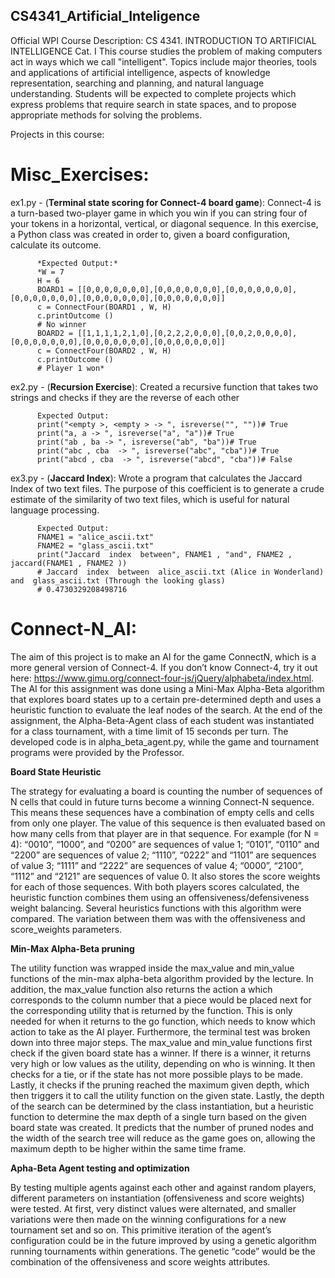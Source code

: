 ## CS4341_Artificial_Inteligence

Official WPI Course Description:
CS 4341. INTRODUCTION TO ARTIFICIAL INTELLIGENCE Cat. I This course studies the problem of making computers act in ways which we call "intelligent". Topics include major theories, tools and applications of artificial intelligence, aspects of knowledge representation, searching and planning, and natural language understanding. Students will be expected to complete projects which express problems that require search in state spaces, and to propose appropriate methods for solving the problems.

Projects in this course:
# Misc_Exercises:
ex1.py - (**Terminal state scoring for Connect-4 board game**): 
  Connect-4 is a turn-based two-player game in which you win if you can string four of your tokens in a horizontal, vertical, or diagonal sequence. In this exercise, a Python class was created in order to, given a board  configuration, calculate its outcome.
  
          *Expected Output:*
          *W = 7
          H = 6
          BOARD1 = [[0,0,0,0,0,0,0],[0,0,0,0,0,0,0],[0,0,0,0,0,0,0],[0,0,0,0,0,0,0],[0,0,0,0,0,0,0],[0,0,0,0,0,0,0]]
          c = ConnectFour(BOARD1 , W, H)
          c.printOutcome ()
          # No winner
          BOARD2 = [[1,1,1,1,2,1,0],[0,2,2,2,0,0,0],[0,0,2,0,0,0,0],[0,0,0,0,0,0,0],[0,0,0,0,0,0,0],[0,0,0,0,0,0,0]]
          c = ConnectFour(BOARD2 , W, H)
          c.printOutcome ()
          # Player 1 won*
ex2.py - (**Recursion Exercise**): Created a recursive function that takes two strings and checks if they are the reverse of each other
          
          Expected Output:
          print("<empty >, <empty > -> ", isreverse("", ""))# True
          print("a, a -> ", isreverse("a", "a"))# True
          print("ab , ba -> ", isreverse("ab", "ba"))# True
          print("abc , cba  -> ", isreverse("abc", "cba"))# True
          print("abcd , cba  -> ", isreverse("abcd", "cba"))# False
ex3.py - (**Jaccard Index**): Wrote a program that calculates the Jaccard Index of two text files. The purpose of this coefficient is to generate a crude estimate of the similarity of two text files, which is useful for natural language processing.
          
          Expected Output:
          FNAME1 = "alice_ascii.txt"
          FNAME2 = "glass_ascii.txt"
          print("Jaccard  index  between", FNAME1 , "and", FNAME2 , jaccard(FNAME1 , FNAME2 ))
          # Jaccard  index  between  alice_ascii.txt (Alice in Wonderland) and  glass_ascii.txt (Through the looking glass)
          # 0.4730329208498716
# Connect-N_AI:
The aim of this project is to make an AI for the game ConnectN, which is a more general version of Connect-4. If you don’t know Connect-4, try it out here: https://www.gimu.org/connect-four-js/jQuery/alphabeta/index.html. The AI for this assignment was done using a Mini-Max Alpha-Beta algorithm that explores board states up to a certain pre-determined depth and uses a heuristic function to evaluate the leaf nodes of the search. At the end of the assignment, the Alpha-Beta-Agent class of each student was instantiated for a class tournament, with a time limit of 15 seconds per turn. The developed code is in alpha_beta_agent.py, while the game and tournament programs were provided by the Professor.

**Board State Heuristic**

The strategy for evaluating a board is counting the number of sequences of N cells that could in future turns become a winning Connect-N sequence. This means these sequences have a combination of empty cells and cells from only one player. The value of this sequence is then evaluated based on how many cells from that player are in that sequence. For example (for N = 4): “0010”, “1000”, and “0200” are sequences of value 1; “0101”, “0110” and “2200” are sequences of value 2; “1110”, “0222” and “1101” are sequences of value 3; “1111” and “2222” are sequences of value 4; “0000”, “2100”, “1112” and “2121” are sequences of value 0. It also stores the score weights for each of those sequences. With both players scores calculated, the heuristic function combines them using an offensiveness/defensiveness weight balancing. Several heuristics functions with this algorithm were compared. The variation between them was with the offensiveness and score_weights parameters.

**Min-Max Alpha-Beta pruning**

The utility function was wrapped inside the max_value and min_value functions of the min-max alpha-beta algorithm provided by the lecture. In addition, the max_value function also returns the action a which corresponds to the column number that a piece would be placed next for the corresponding utility that is returned by the function. This is only needed for when it returns to the go function, which needs to know which action to take as the AI player. Furthermore, the terminal test was broken down into three major steps. The max_value and min_value functions first check if the given board state has a winner. If there is a winner, it returns very high or low values as the utility, depending on who is winning. It then checks for a tie, or if the state has not more possible plays to be made. Lastly, it checks if the pruning reached the maximum given depth, which then triggers it to call the utility function on the given state. Lastly, the depth of the search can be determined by the class instantiation, but a heuristic function to determine the max depth of a single turn based on the given board state was created. It predicts that the number of pruned nodes and the width of the search tree will reduce as the game goes on, allowing the maximum depth to be higher within the same time frame.

**Apha-Beta Agent testing and optimization**

By testing multiple agents against each other and against random players, different parameters on instantiation (offensiveness and score weights) were tested. At first, very distinct values were alternated, and smaller variations were then made on the winning configurations for a new tournament set and so on. This primitive iteration of the agent’s configuration could be in the future improved by using a genetic algorithm running tournaments within generations. The genetic “code” would be the combination of the offensiveness and score weights attributes.

